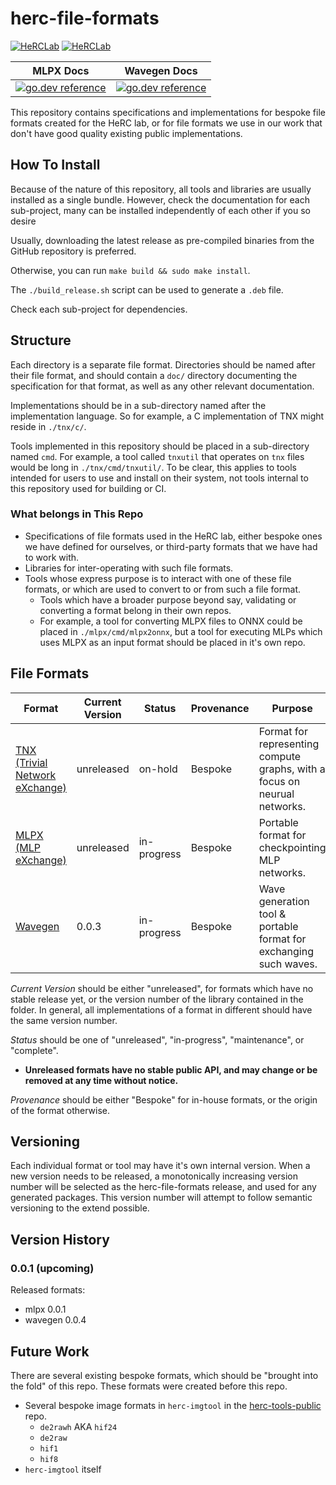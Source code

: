 # herc-file-formats

[![HeRCLab](https://circleci.com/gh/HeRCLab/herc-file-formats.svg?style=svg)](https://app.circleci.com/pipelines/github/HeRCLab/herc-file-formats?branch=master) [![HeRCLab](https://goreportcard.com/badge/github.com/HeRCLab/herc-file-formats)](https://goreportcard.com/report/github.com/HeRCLab/herc-file-formats)

| MLPX Docs | Wavegen Docs |
|---|---|
| [![go.dev reference](https://img.shields.io/badge/go.dev-reference-007d9c?logo=go&logoColor=white&style=flat-square)](https://pkg.go.dev/github.com/herclab/herc-file-formats/mlpx) | [![go.dev reference](https://img.shields.io/badge/go.dev-reference-007d9c?logo=go&logoColor=white&style=flat-square)](https://pkg.go.dev/github.com/herclab/herc-file-formats/wavegen) |

This repository contains specifications and implementations for bespoke file
formats created for the HeRC lab, or for file formats we use in our work that
don't have good quality existing public implementations.

## How To Install

Because of the nature of this repository, all tools and libraries are usually
installed as a single bundle. However, check the documentation for each
sub-project, many can be installed independently of each other if you so desire

Usually, downloading the latest release as pre-compiled binaries from the
GitHub repository is preferred.

Otherwise, you can run `make build && sudo make install`.

The `./build_release.sh` script can be used to generate a `.deb` file.

Check each sub-project for dependencies.

## Structure

Each directory is a separate file format. Directories should be named after
their file format, and should contain a `doc/` directory documenting the
specification for that format, as well as any other relevant documentation.

Implementations should be in a sub-directory named after the implementation
language. So for example, a C implementation of TNX might reside in `./tnx/c/`.

Tools implemented in this repository should be placed in a sub-directory named
`cmd`. For example, a tool called `tnxutil` that operates on `tnx` files would
be long in `./tnx/cmd/tnxutil/`. To be clear, this applies to tools intended
for users to use and install on their system, not tools internal to this
repository used for building or CI.

### What belongs in This Repo

* Specifications of file formats used in the HeRC lab, either bespoke ones we
  have defined for ourselves, or third-party formats that we have had to work
  with.
* Libraries for inter-operating with such file formats.
* Tools whose express purpose is to interact with one of these file formats,
  or which are used to convert to or from such a file format.
	* Tools which have a broader purpose beyond say, validating or
	  converting a format belong in their own repos.
	* For example, a tool for converting MLPX files to ONNX could be placed
	  in `./mlpx/cmd/mlpx2onnx`, but a tool for executing MLPs which uses
	  MLPX as an input format should be placed in it's own repo.



## File Formats

| Format | Current Version | Status | Provenance | Purpose |
|-|-|-|-|-|
| [TNX (Trivial Network eXchange)](./tnx) | unreleased | on-hold | Bespoke | Format for representing compute graphs, with a focus on neurual networks. |
| [MLPX (MLP eXchange)](./mlpx) | unreleased | in-progress | Bespoke | Portable format for checkpointing MLP networks. |
| [Wavegen](./wavegen) | 0.0.3 | in-progress | Bespoke  | Wave generation tool & portable format for exchanging such waves. |


*Current Version* should be either "unreleased", for formats which have no
stable release yet, or the version number of the library contained in the
folder.  In general, all implementations of a format in different should have
the same version number.

*Status* should be one of "unreleased", "in-progress", "maintenance", or
"complete".
* **Unreleased formats have no stable public API, and may change or be removed
  at any time without notice.**

*Provenance* should be either "Bespoke" for in-house formats, or the origin of
the format otherwise.

## Versioning

Each individual format or tool may have it's own internal version. When a new
version needs to be released, a monotonically increasing version number will be
selected as the herc-file-formats release, and used for any generated packages.
This version number will attempt to follow semantic versioning to the extend
possible.

## Version History

### 0.0.1 (upcoming)

Released formats:
* mlpx 0.0.1
* wavegen 0.0.4

## Future Work

There are several existing bespoke formats, which should be "brought into the
fold" of this repo. These formats were created before this repo.

* Several bespoke image formats in `herc-imgtool` in the
  [herc-tools-public](https://github.com/HeRCLab/herc-tools-public) repo.
	* `de2rawh` AKA `hif24`
	* `de2raw`
	* `hif1`
	* `hif8`
* `herc-imgtool` itself


